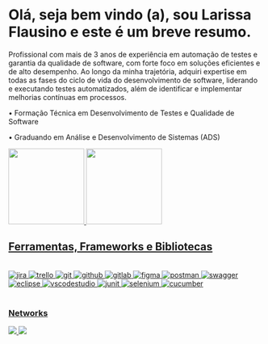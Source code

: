# Olá, seja bem vindo (a), sou Larissa Flausino e este é um breve resumo.

Profissional com mais de 3 anos de experiência em automação de testes e garantia da qualidade de software, com forte foco em soluções eficientes e de alto desempenho. Ao longo da minha trajetória, adquiri expertise em todas as fases do ciclo de vida do desenvolvimento de software, liderando e executando testes automatizados, além de identificar e implementar melhorias contínuas em processos.

• Formação Técnica em Desenvolvimento de Testes e Qualidade de Software

• Graduando em Análise e Desenvolvimento de Sistemas (ADS)

 <div>
  <a href="https://github.com/LarissaFlausino20">
  <img height="150em" src="https://github-readme-stats-sigma-five.vercel.app/api?username=LarissaFlausino20&show_icons=true&theme=dark&include_all_commits=true&count_private=true"/> 
  <img height="150em" src="https://github-readme-stats.vercel.app/api/top-langs/?username=LarissaFlausino20&layout=compact&langs_count=16&theme=dark"/>
 </div>

  ## Ferramentas, Frameworks e Bibliotecas


<div style="display: inline_block"><br/>
    <img aling="center" alt="jira" src="https://img.shields.io/badge/Jira-0052CC?style=for-the-badge&logo=Jira&logoColor=white">
     <img aling="center" alt="trello" src="https://img.shields.io/badge/Trello-0052CC?style=for-the-badge&logo=trello&logoColor=white">
    <img aling="center" alt="git" src="https://img.shields.io/badge/GIT-E44C30?style=for-the-badge&logo=git&logoColor=white">
    <img aling="center" alt="github" src="https://img.shields.io/badge/GitHub-100000?style=for-the-badge&logo=github&logoColor=white">
    <img aling="center" alt="gitlab" src="https://img.shields.io/badge/GitLab-330F63?style=for-the-badge&logo=gitlab&logoColor=white">
    <img aling="center" alt="figma" src="https://img.shields.io/badge/Figma-F24E1E?style=for-the-badge&logo=figma&logoColor=white">
    <img aling="center" alt="postman" src="https://img.shields.io/badge/Postman-FF6C37?style=for-the-badge&logo=Postman&logoColor=white">
    <img aling="center" alt="swagger" src="https://img.shields.io/badge/Swagger-85EA2D?style=for-the-badge&logo=Swagger&logoColor=white">
    <img aling="center" alt="eclipse" src="https://img.shields.io/badge/Eclipse-2C2255?style=for-the-badge&logo=eclipse&logoColor=white">
    <img aling="center" alt="vscodestudio" src="https://img.shields.io/badge/Visual_Studio_Code-0078D4?style=for-the-badge&logo=visual%20studio%20code&logoColor=white">
    <img aling="center" alt="junit" src="https://img.shields.io/badge/Junit5-25A162?style=for-the-badge&logo=junit5&logoColor=white">
    <img aling="center" alt="selenium" src="https://img.shields.io/badge/Selenium-43B02A?style=for-the-badge&logo=Selenium&logoColor=white">
 <img aling="center" alt="cucumber" src="https://img.shields.io/badge/Cucumber-43B02A?style=for-the-badge&logo=cucumber&logoColor=white">
 </div><br/>

  
  ### Networks  
   
  <a href="https://www.linkedin.com/in/larissa-flausino-49a942213/">
    <img src="https://img.shields.io/badge/linkedin-%230077B5.svg?style=for-the-badge&logo=linkedin&logoColor=white" />
     <a href = "mailto:larissaflausino05@gmail.com"><img src="https://img.shields.io/badge/-Gmail-%23333?style=for-the-badge&logo=gmail&logoColor=white" target="_blank">
  </a>
   



